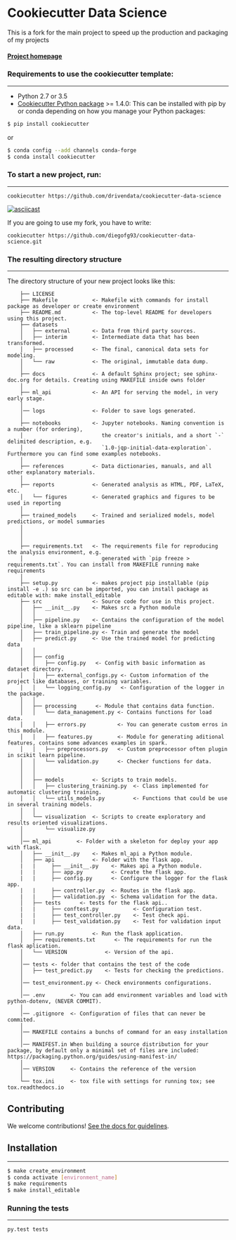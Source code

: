 # Cookiecutter Data Science

This is a fork for the main project to speed up the production and packaging of my projects

#### [Project homepage](http://drivendata.github.io/cookiecutter-data-science/)


### Requirements to use the cookiecutter template:
-----------
 - Python 2.7 or 3.5
 - [Cookiecutter Python package](http://cookiecutter.readthedocs.org/en/latest/installation.html) >= 1.4.0: This can be installed with pip by or conda depending on how you manage your Python packages:

``` bash
$ pip install cookiecutter
```

or

``` bash
$ conda config --add channels conda-forge
$ conda install cookiecutter
```


### To start a new project, run:
------------

    cookiecutter https://github.com/drivendata/cookiecutter-data-science


[![asciicast](https://asciinema.org/a/244658.svg)](https://asciinema.org/a/244658)

If you are going to use my fork, you have to write:

    cookiecutter https://github.com/diegofg93/cookiecutter-data-science.git



### The resulting directory structure
------------

The directory structure of your new project looks like this: 

```
    ├── LICENSE
    ├── Makefile           <- Makefile with commands for install package as developer or create environment
    ├── README.md          <- The top-level README for developers using this project.
    ├── datasets
    │   ├── external       <- Data from third party sources.
    │   ├── interim        <- Intermediate data that has been transformed.
    │   ├── processed      <- The final, canonical data sets for modeling.
    │   └── raw            <- The original, immutable data dump.
    │
    ├── docs               <- A default Sphinx project; see sphinx-doc.org for details. Creating using MAKEFILE inside owns folder
    │
    ├── ml_api             <- An API for serving the model, in very early stage.
    │
    │── logs               <- Folder to save logs generated.
    │
    ├── notebooks          <- Jupyter notebooks. Naming convention is a number (for ordering),
    │                         the creator's initials, and a short `-` delimited description, e.g.
    │                         `1.0-jqp-initial-data-exploration`. Furthermore you can find some examples notebooks.
    │
    ├── references         <- Data dictionaries, manuals, and all other explanatory materials.
    │
    ├── reports            <- Generated analysis as HTML, PDF, LaTeX, etc.
    │   └── figures        <- Generated graphics and figures to be used in reporting
    │
    ├── trained_models     <- Trained and serialized models, model predictions, or model summaries
    │
    │
    │
    ├── requirements.txt   <- The requirements file for reproducing the analysis environment, e.g.
    │                         generated with `pip freeze > requirements.txt`. You can install from MAKEFILE running make requirements
    │
    ├── setup.py           <- makes project pip installable (pip install -e .) so src can be imported, you can install package as editable with: make install_editable 
    ├── src                <- Source code for use in this project.
    │   ├── __init__.py    <- Makes src a Python module
    │   │   
    │   ├── pipeline.py    <- Contains the configuration of the model pipeline, like a sklearn pipeline
    │   ├── train_pipeline.py <- Train and generate the model
    │   ├── predict.py     <- Use the trained model for predicting data
    │   │
    │   ├── config
    │   │   ├── config.py   <- Config with basic information as dataset directory.
    │   │   ├── external_configs.py <- Custom information of the project like databases, or training variables.
    │   │   └── logging_config.py   <- Configuration of the logger in the package.
    │   │
    │   ├── processing      <- Module that contains data function.
    │   │   └── data_management.py <- Contains functions for load data.
    │   │   ├── errors.py          <- You can generate custom erros in this module.
    │   │   ├── features.py        <- Module for generating aditional features, contains some advances examples in spark.
    │   │   ├── preprocessors.py   <- Custom preprocessor often plugin in scikit learn pipeline.
    │   │   └── validation.py      <- Checker functions for data.
    │   │
    │   │
    │   ├── models         <- Scripts to train models.
    │   │   ├── clustering_training.py  <- Class implemented for automatic clustering training.
    │   │   └── utils_models.py         <- Functions that could be use in several training models.
    │   │
    │   └── visualization  <- Scripts to create exploratory and results oriented visualizations.
    │       └── visualize.py
    │
    │── ml_api        <- Folder with a skeleton for deploy your app with flask.
    │   ├── __init__.py    <- Makes ml_api a Python module.
    │   ├── api            <- Folder with the flask app.
    |   |     ├── __init__.py    <- Makes api a Python module.
    |   |     ├── app.py         <- Create the flask app.
    |   |     ├── config.py      <- Configure the logger for the flask app.
    |   |     ├── controller.py  <- Routes in the flask app.
    |   |     ├── validation.py  <- Schema validation for the data.
    │   ├── tests      <- tests for the flask api..
    |   |     ├── conftest.py           <- Configuration test.
    |   |     ├── test_controller.py    <- Test check api.
    |   |     ├── test_validation.py    <- Test for validation input data.
    │   ├── run.py         <- Run the flask application.
    │   ├── requirements.txt      <- The requirements for run the flask aplication.
    │   └── VERSION            <- Version of the api.
    │
    │── tests <- folder that contains the test of the code
    │   ├── test_predict.py    <- Tests for checking the predictions.
    │
    │── test_environment.py <- Check environments configurations.
    │
    │── .env        <- You can add environment variables and load with python-dotenv, (NEVER COMMIT).
    │
    │── .gitignore  <- Configuration of files that can never be commited.
    │
    │── MAKEFILE contains a bunchs of command for an easy installation 
    │
    │── MANIFEST.in When building a source distribution for your package, by default only a minimal set of files are included: https://packaging.python.org/guides/using-manifest-in/
    │
    │── VERSION     <- Contains the reference of the version
    │
    └── tox.ini     <- tox file with settings for running tox; see tox.readthedocs.io
```

## Contributing

We welcome contributions! [See the docs for guidelines](https://drivendata.github.io/cookiecutter-data-science/#contributing).

## Installation
------------

``` bash
$ make create_environment
$ conda activate [environment_name]
$ make requirements
$ make install_editable
```

### Running the tests
------------

    py.test tests
